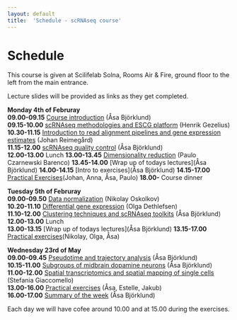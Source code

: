 ```yaml
---
layout: default
title:  'Schedule - scRNAseq course'
---
```


# Schedule

This course is given at Scilifelab Solna, Rooms Air & Fire, ground floor to the left from the main entrance. 

Lecture slides will be provided as links as they get completed. 

**Monday 4th of Februray**  
**09.00-09.15** [Course introduction](slides/) (Åsa Björklund)   
**09.15-10.00** [scRNAseq methodologies and ESCG platform](slides/ESCG_scRNA-seq-analysis_180521_slides__HG.pdf) (Henrik Gezelius)   
**10.30-11.15** [Introduction to read alignment pipelines and gene expression estimates](slides/Read_alignment_J_Reimegard.pdf) (Johan Reimegård)   
**11.15-12.00** [scRNAseq quality control](slides/scRNAseq_QC_Asa_Bjorklund.pdf) (Åsa Björklund)   
**12.00-13.00** Lunch
**13.00-13.45** [Dimensionality reduction](slides/..) (Paulo Czarnewski Barenco)
**13.45-14.00** [Wrap up of todays lectures](Åsa Björklund)
**14.00-14.15** [Intro to exercises](Åsa Björklund)
**14.15-17.00** [Practical Exercises](exercises)(Johan, Anna, Åsa, Paulo)
**18.00-** Course dinner 

**Tuesday 5th of Februray**   
**09.00-09.50** [Data normalization](slides/scRNAseq_course_2018_Oskolkov.pdf) (Nikolay Oskolkov)   
**10.20-11.10** [Differential gene expression](slides/scRNA-seq-DE.pdf) (Olga Dethlefsen)   
**11.10-12.00** [Clustering techniques and scRNAseq toolkits](slides/scRNAseq_toolkits_Asa_Bjorklund.pdf) (Åsa Björklund)   
**12.00-13.00** Lunch    
**13.00-13.15** [Wrap up of todays lectures](Åsa Björklund)
**13.15-17.00** [Practical exercises](exercises)(Nikolay, Olga, Åsa)

**Wednesday 23rd of May**  
**09.00-09.45** [Pseudotime and trajectory analysis](slides/) (Åsa Björklund)   
**10.15-11.00** [Subgroups of midbrain dopamine neurons](slides/) (Åsa Björklund)   
**11.00-12.00** [Spatial transcriptomics and spatial mapping of single cells](slides/) (Stefania Giaccomello)   
**13.00-16.00** [Practical exercises](https://bitbucket.org/scilifelab-lts/scrnaseq-labs) (Åsa, Estelle, Jakub)   
**16.00-17.00** [Summary of the week]() (Åsa Björklund)   

Each day we will have cofee around 10.00 and at 15.00 during the exercises. 


 
